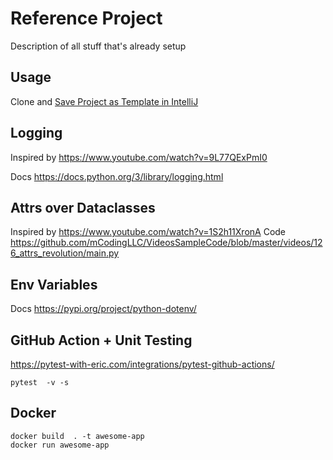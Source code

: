 # Reference Project
 
Description of all stuff that's already setup

## Usage
Clone and [Save Project as Template in IntelliJ](https://www.jetbrains.com/help/idea/saving-project-as-template.html#save-as-template)

## Logging
Inspired by https://www.youtube.com/watch?v=9L77QExPmI0

Docs https://docs.python.org/3/library/logging.html

## Attrs over Dataclasses
Inspired by https://www.youtube.com/watch?v=1S2h11XronA
Code https://github.com/mCodingLLC/VideosSampleCode/blob/master/videos/126_attrs_revolution/main.py


## Env Variables 
Docs https://pypi.org/project/python-dotenv/


## GitHub Action + Unit Testing
https://pytest-with-eric.com/integrations/pytest-github-actions/
```shell
pytest  -v -s
```

## Docker
```shell
docker build  . -t awesome-app
docker run awesome-app
```
